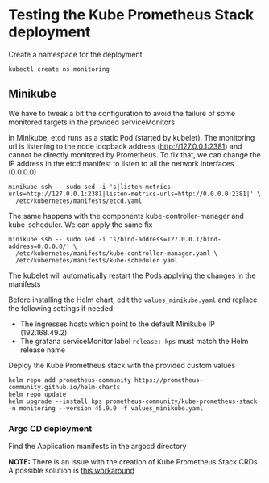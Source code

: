 # Testing the Kube Prometheus Stack deployment
Create a namespace for the deployment
```
kubectl create ns monitoring
```

## Minikube
We have to tweak a bit the configuration to avoid the failure of some monitored targets in the provided serviceMonitors

In Minikube, etcd runs as a static Pod (started by kubelet). The monitoring url is listening to the node loopback address (http://127.0.0.1:2381) and cannot be directly monitored by Prometheus. To fix that, we can change the IP address in the etcd manifest to listen to all the network interfaces (0.0.0.0)
```
minikube ssh -- sudo sed -i 's|listen-metrics-urls=http://127.0.0.1:2381|listen-metrics-urls=http://0.0.0.0:2381|' \
  /etc/kubernetes/manifests/etcd.yaml
```

The same happens with the components kube-controller-manager and kube-scheduler. We can apply the same fix
```
minikube ssh -- sudo sed -i 's/bind-address=127.0.0.1/bind-address=0.0.0.0/' \
  /etc/kubernetes/manifests/kube-controller-manager.yaml \
  /etc/kubernetes/manifests/kube-scheduler.yaml
```

The kubelet will automatically restart the Pods applying the changes in the manifests

Before installing the Helm chart, edit the `values_minikube.yaml` and replace the following settings if needed:
* The ingresses hosts which point to the default Minikube IP (192.168.49.2)
* The grafana serviceMonitor label `release: kps` must match the Helm release name

Deploy the Kube Prometheus stack with the provided custom values
```
helm repo add prometheus-community https://prometheus-community.github.io/helm-charts
helm repo update
helm upgrade --install kps prometheus-community/kube-prometheus-stack -n monitoring --version 45.9.0 -f values_minikube.yaml
```

### Argo CD deployment
Find the Application manifests in the argocd directory

**NOTE:** There is an issue with the creation of Kube Prometheus Stack CRDs. A possible solution is [this workaround](https://blog.ediri.io/kube-prometheus-stack-and-argocd-23-how-to-remove-a-workaround)
